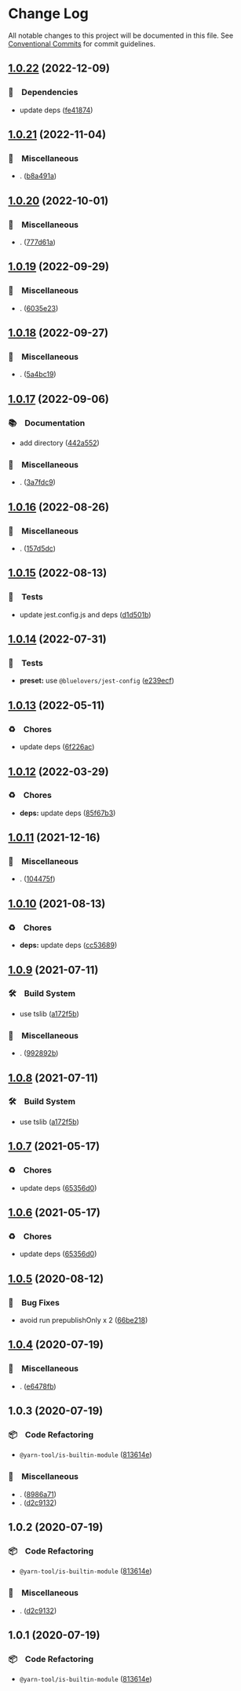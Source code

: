 # Change Log

All notable changes to this project will be documented in this file.
See [Conventional Commits](https://conventionalcommits.org) for commit guidelines.

## [1.0.22](https://github.com/bluelovers/ws-yarn-workspaces/compare/@yarn-tool/is-builtin-module@1.0.21...@yarn-tool/is-builtin-module@1.0.22) (2022-12-09)



### 📌　Dependencies

* update deps ([fe41874](https://github.com/bluelovers/ws-yarn-workspaces/commit/fe41874d6fd01f5f2b773aa085b80ee2d0683edc))



## [1.0.21](https://github.com/bluelovers/ws-yarn-workspaces/compare/@yarn-tool/is-builtin-module@1.0.20...@yarn-tool/is-builtin-module@1.0.21) (2022-11-04)



### 🔖　Miscellaneous

* . ([b8a491a](https://github.com/bluelovers/ws-yarn-workspaces/commit/b8a491a3db776f34f535cab74d5184c88b4562ed))



## [1.0.20](https://github.com/bluelovers/ws-yarn-workspaces/compare/@yarn-tool/is-builtin-module@1.0.19...@yarn-tool/is-builtin-module@1.0.20) (2022-10-01)



### 🔖　Miscellaneous

* . ([777d61a](https://github.com/bluelovers/ws-yarn-workspaces/commit/777d61af255146b2b1b1f364587c36a0f5bfc00c))



## [1.0.19](https://github.com/bluelovers/ws-yarn-workspaces/compare/@yarn-tool/is-builtin-module@1.0.18...@yarn-tool/is-builtin-module@1.0.19) (2022-09-29)



### 🔖　Miscellaneous

* . ([6035e23](https://github.com/bluelovers/ws-yarn-workspaces/commit/6035e2399f4f5a5f5e5ac56309b6dc37ffe91389))



## [1.0.18](https://github.com/bluelovers/ws-yarn-workspaces/compare/@yarn-tool/is-builtin-module@1.0.17...@yarn-tool/is-builtin-module@1.0.18) (2022-09-27)



### 🔖　Miscellaneous

* . ([5a4bc19](https://github.com/bluelovers/ws-yarn-workspaces/commit/5a4bc19a0a279a49e752d776279165e14c402427))



## [1.0.17](https://github.com/bluelovers/ws-yarn-workspaces/compare/@yarn-tool/is-builtin-module@1.0.16...@yarn-tool/is-builtin-module@1.0.17) (2022-09-06)



### 📚　Documentation

* add directory ([442a552](https://github.com/bluelovers/ws-yarn-workspaces/commit/442a55232619f7fe2b9bad6f8eccfffc4f8f47d2))


### 🔖　Miscellaneous

* . ([3a7fdc9](https://github.com/bluelovers/ws-yarn-workspaces/commit/3a7fdc924ada93b1d0ac0160f8d77e46ff060588))



## [1.0.16](https://github.com/bluelovers/ws-yarn-workspaces/compare/@yarn-tool/is-builtin-module@1.0.15...@yarn-tool/is-builtin-module@1.0.16) (2022-08-26)



### 🔖　Miscellaneous

* . ([157d5dc](https://github.com/bluelovers/ws-yarn-workspaces/commit/157d5dc8959261d9326f6e633987182898ae9670))



## [1.0.15](https://github.com/bluelovers/ws-yarn-workspaces/compare/@yarn-tool/is-builtin-module@1.0.14...@yarn-tool/is-builtin-module@1.0.15) (2022-08-13)


### 🚨　Tests

* update jest.config.js and deps ([d1d501b](https://github.com/bluelovers/ws-yarn-workspaces/commit/d1d501ba059130bd8f90e6eaa266084110698011))





## [1.0.14](https://github.com/bluelovers/ws-yarn-workspaces/compare/@yarn-tool/is-builtin-module@1.0.13...@yarn-tool/is-builtin-module@1.0.14) (2022-07-31)


### 🚨　Tests

* **preset:** use `@bluelovers/jest-config` ([e239ecf](https://github.com/bluelovers/ws-yarn-workspaces/commit/e239ecf606d82930c6036ec1241bf3b4a1095423))





## [1.0.13](https://github.com/bluelovers/ws-yarn-workspaces/compare/@yarn-tool/is-builtin-module@1.0.12...@yarn-tool/is-builtin-module@1.0.13) (2022-05-11)


### ♻️　Chores

* update deps ([6f226ac](https://github.com/bluelovers/ws-yarn-workspaces/commit/6f226acfd22f0b213eaa8a84886f8391284b1fcf))





## [1.0.12](https://github.com/bluelovers/ws-yarn-workspaces/compare/@yarn-tool/is-builtin-module@1.0.11...@yarn-tool/is-builtin-module@1.0.12) (2022-03-29)


### ♻️　Chores

* **deps:** update deps ([85f67b3](https://github.com/bluelovers/ws-yarn-workspaces/commit/85f67b37aa63c7284541c12bc54519ae2b9c98ac))





## [1.0.11](https://github.com/bluelovers/ws-yarn-workspaces/compare/@yarn-tool/is-builtin-module@1.0.10...@yarn-tool/is-builtin-module@1.0.11) (2021-12-16)


### 🔖　Miscellaneous

* . ([104475f](https://github.com/bluelovers/ws-yarn-workspaces/commit/104475f2baa62e53dcc4cd6f3fb3a425cba1c88d))





## [1.0.10](https://github.com/bluelovers/ws-yarn-workspaces/compare/@yarn-tool/is-builtin-module@1.0.9...@yarn-tool/is-builtin-module@1.0.10) (2021-08-13)


### ♻️　Chores

* **deps:** update deps ([cc53689](https://github.com/bluelovers/ws-yarn-workspaces/commit/cc53689dadd1334672807d4737c0e6400b15aba0))





## [1.0.9](https://github.com/bluelovers/ws-yarn-workspaces/compare/@yarn-tool/is-builtin-module@1.0.7...@yarn-tool/is-builtin-module@1.0.9) (2021-07-11)


### 🛠　Build System

* use tslib ([a172f5b](https://github.com/bluelovers/ws-yarn-workspaces/commit/a172f5b85b6b74256ebc8707435e0756adfd533a))


### 🔖　Miscellaneous

* . ([992892b](https://github.com/bluelovers/ws-yarn-workspaces/commit/992892bbf110cad2a8ee559521fc64506700e228))





## [1.0.8](https://github.com/bluelovers/ws-yarn-workspaces/compare/@yarn-tool/is-builtin-module@1.0.7...@yarn-tool/is-builtin-module@1.0.8) (2021-07-11)


### 🛠　Build System

* use tslib ([a172f5b](https://github.com/bluelovers/ws-yarn-workspaces/commit/a172f5b85b6b74256ebc8707435e0756adfd533a))





## [1.0.7](https://github.com/bluelovers/ws-yarn-workspaces/compare/@yarn-tool/is-builtin-module@1.0.5...@yarn-tool/is-builtin-module@1.0.7) (2021-05-17)


### ♻️　Chores

* update deps ([65356d0](https://github.com/bluelovers/ws-yarn-workspaces/commit/65356d095752ea1c9b5524380e1fcee659871562))





## [1.0.6](https://github.com/bluelovers/ws-yarn-workspaces/compare/@yarn-tool/is-builtin-module@1.0.5...@yarn-tool/is-builtin-module@1.0.6) (2021-05-17)


### ♻️　Chores

* update deps ([65356d0](https://github.com/bluelovers/ws-yarn-workspaces/commit/65356d095752ea1c9b5524380e1fcee659871562))





## [1.0.5](https://github.com/bluelovers/ws-yarn-workspaces/compare/@yarn-tool/is-builtin-module@1.0.4...@yarn-tool/is-builtin-module@1.0.5) (2020-08-12)


### 🐛　Bug Fixes

* avoid run prepublishOnly x 2 ([66be218](https://github.com/bluelovers/ws-yarn-workspaces/commit/66be2186a617129e9c9594882ef2ccfa843c6a24))





## [1.0.4](https://github.com/bluelovers/ws-yarn-workspaces/compare/@yarn-tool/is-builtin-module@1.0.3...@yarn-tool/is-builtin-module@1.0.4) (2020-07-19)


### 🔖　Miscellaneous

* . ([e6478fb](https://github.com/bluelovers/ws-yarn-workspaces/commit/e6478fb9e579ca2eb0315141a5aa05b0b86a1b07))





## 1.0.3 (2020-07-19)


### 📦　Code Refactoring

* `@yarn-tool/is-builtin-module` ([813614e](https://github.com/bluelovers/ws-yarn-workspaces/commit/813614e2d60d4d05558368af2b03f074580c3c72))


### 🔖　Miscellaneous

* . ([8986a71](https://github.com/bluelovers/ws-yarn-workspaces/commit/8986a714a1902681563c7ee6a8591019043b38ef))
* . ([d2c9132](https://github.com/bluelovers/ws-yarn-workspaces/commit/d2c9132a20002352b271d6dc7acaf21983586fcb))





## 1.0.2 (2020-07-19)


### 📦　Code Refactoring

* `@yarn-tool/is-builtin-module` ([813614e](https://github.com/bluelovers/ws-yarn-workspaces/commit/813614e2d60d4d05558368af2b03f074580c3c72))


### 🔖　Miscellaneous

* . ([d2c9132](https://github.com/bluelovers/ws-yarn-workspaces/commit/d2c9132a20002352b271d6dc7acaf21983586fcb))





## 1.0.1 (2020-07-19)


### 📦　Code Refactoring

* `@yarn-tool/is-builtin-module` ([813614e](https://github.com/bluelovers/ws-yarn-workspaces/commit/813614e2d60d4d05558368af2b03f074580c3c72))
